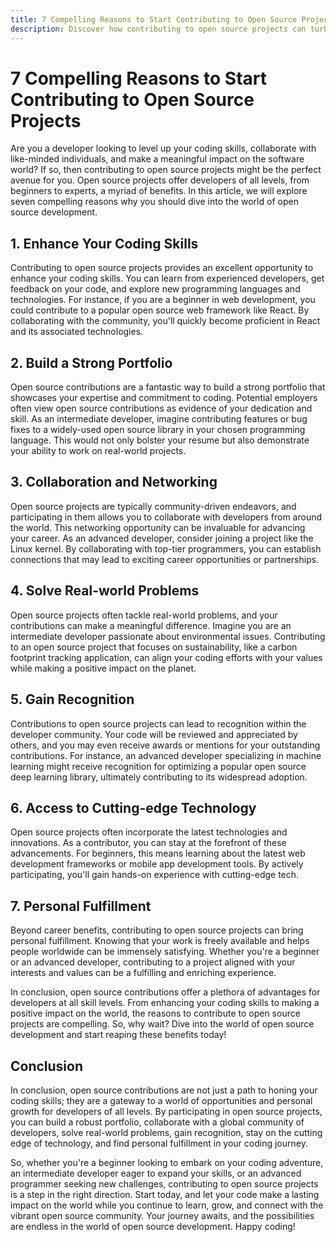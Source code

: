 ```yaml
---
title: 7 Compelling Reasons to Start Contributing to Open Source Projects
description: Discover how contributing to open source projects can turbocharge your coding skills, connect you with a vibrant community, and empower you to shape the future of software. Explore the seven compelling reasons in this article to ignite your passion for open source development.
---
```


# 7 Compelling Reasons to Start Contributing to Open Source Projects

Are you a developer looking to level up your coding skills, collaborate with
like-minded individuals, and make a meaningful impact on the software world? If
so, then contributing to open source projects might be the perfect avenue for
you. Open source projects offer developers of all levels, from beginners to
experts, a myriad of benefits. In this article, we will explore seven compelling
reasons why you should dive into the world of open source development.

## 1. Enhance Your Coding Skills

Contributing to open source projects provides an excellent opportunity to
enhance your coding skills. You can learn from experienced developers, get
feedback on your code, and explore new programming languages and technologies.
For instance, if you are a beginner in web development, you could contribute to
a popular open source web framework like React. By collaborating with the
community, you'll quickly become proficient in React and its associated
technologies.

## 2. Build a Strong Portfolio

Open source contributions are a fantastic way to build a strong portfolio that
showcases your expertise and commitment to coding. Potential employers often
view open source contributions as evidence of your dedication and skill. As an
intermediate developer, imagine contributing features or bug fixes to a
widely-used open source library in your chosen programming language. This would
not only bolster your resume but also demonstrate your ability to work on
real-world projects.

## 3. Collaboration and Networking

Open source projects are typically community-driven endeavors, and participating
in them allows you to collaborate with developers from around the world. This
networking opportunity can be invaluable for advancing your career. As an
advanced developer, consider joining a project like the Linux kernel. By
collaborating with top-tier programmers, you can establish connections that may
lead to exciting career opportunities or partnerships.

## 4. Solve Real-world Problems

Open source projects often tackle real-world problems, and your contributions
can make a meaningful difference. Imagine you are an intermediate developer
passionate about environmental issues. Contributing to an open source project
that focuses on sustainability, like a carbon footprint tracking application,
can align your coding efforts with your values while making a positive impact on
the planet.

## 5. Gain Recognition

Contributions to open source projects can lead to recognition within the
developer community. Your code will be reviewed and appreciated by others, and
you may even receive awards or mentions for your outstanding contributions. For
instance, an advanced developer specializing in machine learning might receive
recognition for optimizing a popular open source deep learning library,
ultimately contributing to its widespread adoption.

## 6. Access to Cutting-edge Technology

Open source projects often incorporate the latest technologies and innovations.
As a contributor, you can stay at the forefront of these advancements. For
beginners, this means learning about the latest web development frameworks or
mobile app development tools. By actively participating, you'll gain hands-on
experience with cutting-edge tech.

## 7. Personal Fulfillment

Beyond career benefits, contributing to open source projects can bring personal
fulfillment. Knowing that your work is freely available and helps people
worldwide can be immensely satisfying. Whether you're a beginner or an advanced
developer, contributing to a project aligned with your interests and values can
be a fulfilling and enriching experience.

In conclusion, open source contributions offer a plethora of advantages for
developers at all skill levels. From enhancing your coding skills to making a
positive impact on the world, the reasons to contribute to open source projects
are compelling. So, why wait? Dive into the world of open source development and
start reaping these benefits today!

## Conclusion

In conclusion, open source contributions are not just a path to honing your
coding skills; they are a gateway to a world of opportunities and personal
growth for developers of all levels. By participating in open source projects,
you can build a robust portfolio, collaborate with a global community of
developers, solve real-world problems, gain recognition, stay on the cutting
edge of technology, and find personal fulfillment in your coding journey.

So, whether you're a beginner looking to embark on your coding adventure, an
intermediate developer eager to expand your skills, or an advanced programmer
seeking new challenges, contributing to open source projects is a step in the
right direction. Start today, and let your code make a lasting impact on the
world while you continue to learn, grow, and connect with the vibrant open
source community. Your journey awaits, and the possibilities are endless in the
world of open source development. Happy coding!
